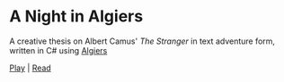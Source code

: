 # A Night in Algiers
A creative thesis on Albert Camus' *The Stranger* in text adventure form, written in C# using [Algiers](https://github.com/eliwaksbaum/algiers)

[Play](https://eli.waksbaum.com/projects/a-night-in-algiers) | [Read](https://eli.waksbaum.com/projects/a-night-in-algiers/notes)
